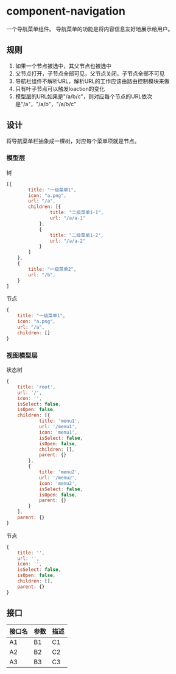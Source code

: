 # component-navigation
一个导航菜单组件。
导航菜单的功能是将内容信息友好地展示给用户。

## 规则
1. 如果一个节点被选中，其父节点也被选中
2. 父节点打开，子节点全部可见，父节点关闭，子节点全部不可见
3. 导航栏组件不解析URL，解析URL的工作应该由路由控制模块来做
4. 只有叶子节点可以触发loaction的变化
5. 模型层的URL如果是"/a/b/c"，则对应每个节点的URL依次是"/a"，"/a/b"，"/a/b/c"

## 设计
将导航菜单栏抽象成一棵树，对应每个菜单项就是节点。
### 模型层
树

```javascript
[{
        title: "一级菜单1",
        icon: "a.png",
        url: "/a",
        children: [{
                title: "二级菜单1-1",
                url: "/a/a-1"
            },
            {
                title: "二级菜单1-2",
                url: "/a/a-2"
            }
        ]
    },
    {
        title: "一级菜单2",
        url: "/b",
    }
]
```
节点

```javascript
{
    title: "一级菜单1",
    icon: "a.png",
    url: "/a",
    children: []
}
```
### 视图模型层
状态树

```javascript
{
    title: 'root',
    url: '/',
    icon: '',
    isSelect: false,
    isOpen: false,
    children: [{
            title: 'menu1',
            url: '/menu1',
            icon: 'menu1',
            isSelect: false,
            isOpen: false,
            children: [],
            parent: {}
        },
        {
            title: 'menu2',
            url: '/menu2',
            icon: 'menu2',
            isSelect: false,
            isOpen: false,
            parent: {}
        }
    ],
    parent: {}
}
```

节点

```javascript
{
    title: '',
    url: '',
    icon: '',
    isSelect: false,
    isOpen: false,
    children: [],
    parent: {}
}
```

## 接口

| 接口名 | 参数 | 描述 |
|---|---|---|
| A1 | B1 | C1 |
| A2 | B2 | C2 |
| A3 | B3 | C3 |
